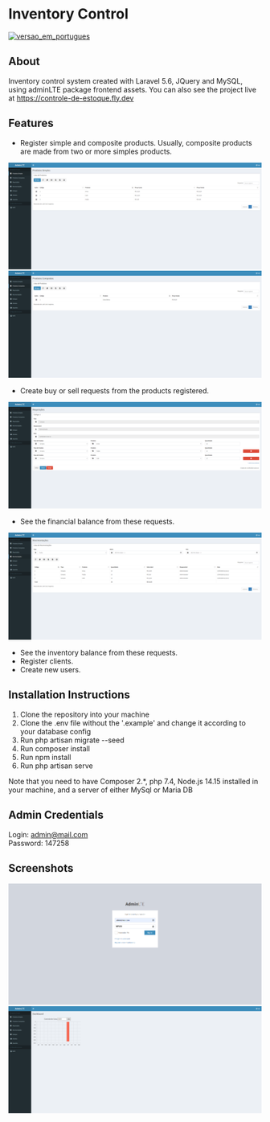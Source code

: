 <a name="readme-title"></a>
# Inventory Control

[![versao_em_portugues](https://img.shields.io/badge/versão_em_português-009739)](https://github.com/gsilverio7/controle-de-estoque/blob/main/readme.pt-br.md)

## About

Inventory control system created with Laravel 5.6, JQuery and MySQL, using adminLTE package frontend assets. You can also see the project live at https://controle-de-estoque.fly.dev

## Features

- Register simple and composite products. Usually, composite products are made from two or more simples products.

![produtos_simples](https://github.com/gsilverio7/controle-de-estoque/blob/main/screenshots/produtos_simples.png)
![produtos_compostos](https://github.com/gsilverio7/controle-de-estoque/blob/main/screenshots/produtos_compostos.png)

- Create buy or sell requests from the products registered.

![requisicao](https://github.com/gsilverio7/controle-de-estoque/blob/main/screenshots/requisicao.png)

- See the financial balance from these requests.

![movimentacoes](https://github.com/gsilverio7/controle-de-estoque/blob/main/screenshots/movimentacoes.png)

- See the inventory balance from these requests.
- Register clients.
- Create new users.

## Installation Instructions

1. Clone the repository into your machine
2. Clone the .env file without the '.example' and change it according to your database config
3. Run php artisan migrate --seed
4. Run composer install
5. Run npm install 
6. Run php artisan serve

Note that you need to have Composer 2.*, php 7.4, Node.js 14.15 installed in your machine, and a server of either MySql or Maria DB

## Admin Credentials

Login: admin@mail.com  
Password: 147258

## Screenshots

![login](https://github.com/gsilverio7/controle-de-estoque/blob/main/screenshots/login.png)
![dashboard](https://github.com/gsilverio7/controle-de-estoque/blob/main/screenshots/dashboard.png)

